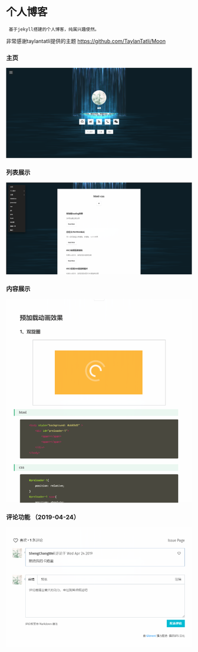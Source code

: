 


# 个人博客

```shell
 基于jekyll搭建的个人博客，纯属兴趣使然。
```
非常感谢taylantatli提供的主题 https://github.com/TaylanTatli/Moon

### 主页

![主页图片](./assets/img/home.jpg)



### 列表展示

![列表展示](./assets/img/list.jpg)

### 内容展示

![内容展示](./assets/img/content.jpg)

### 评论功能 （2019-04-24）


![评论功能](./assets/img/comments.jpg)


